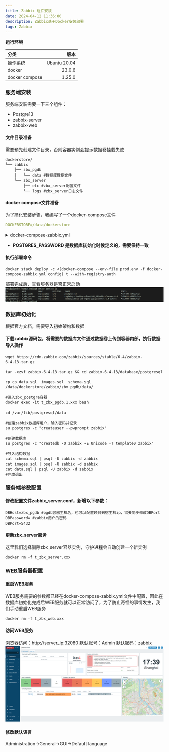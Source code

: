 ```yaml
---
title: Zabbix 组件安装
date: 2024-04-12 11:36:00
description: Zabbix基于Docker安装部署
tags: Zabbix
---
```

**运行环境**


<div class="table-01" style="width: 50%;border: ">

| 分类             |      版本 | 
|:---------------|-----------------------------:|
| 操作系统           |                 Ubuntu 20.04 |
| docker         |                       23.0.6 |
| docker compose |                       1.25.0 | 

</div>


### 服务端安装
服务端安装需要一下三个组件：
* Postgre13
* zabbix-server
* zabbix-web
#### 文件目录准备
需要预先创建文件目录，否则容器实例会提示数据卷挂载失败
``` shell
dockerstore/
└── zabbix
    ├── zbx_pgdb
    │   └── data #数据库数据文件
    └── zbx_server
        ├── etc #zbx_server配置文件
        └── logs #zbx_server日志文件
```
#### docker compose文件准备
为了简化安装步骤，我编写了一个docker-compose文件

``` yml prod.env
DOCKERSTORE=/data/dockerstore
```

<details>
<summary> docker-compose-zabbix.yml </summary>

```  yml
version: "3.3"
networks:
 cloudtop:
  driver: overlay
  ipam:
   config:
    - subnet: 10.255.255.0/24
services:
 zbx_pgdb:
  image: docker.io/postgres:13
  ports:
   - "35400:5432"
  networks:
   cloudtop:
    aliases:
     - zbx_pgdb
  volumes:
   - "${DOCKERSTORE}/zabbix/zbx_pgdb/data:/var/lib/postgresql/data"
  deploy:
   placement:
    constraints:
     - "node.role==manager"
  environment:
   TZ : "Asia/Shanghai"
   POSTGRES_PASSWORD : "postgres_cloudtop@2021"
   PGDATA : "/var/lib/postgresql/data/pgdata"
 zbx_server:
  image: registry.cloudtop.cloud/x86_64/zabbix/server:6.4 #基于源码编译制作的镜像，需要该镜像的同学可以联系我获取
  ports:
   - "10051:10051"
  networks:
   cloudtop:
    aliases:
     - zbx_server
  volumes:
   - "${DOCKERSTORE}/zabbix/zbx_server/etc:/opt/zabbix_server/etc"
   - "${DOCKERSTORE}/zabbix/zbx_server/logs:/opt/zabbix_server/logs"
   - "/etc/localtime:/etc/localtime"
     #entrypoint: "/opt/zabbix_server/etc/start.sh"
  deploy:
   placement:
    constraints:
     - "node.role==manager"
       # environment:
    #   TZ : "Asia/Shanghai" 
    #设置时区不生效并且和/etc/localtime冲突，只挂在/etc/localtime可以生效
 zbx_web:
  image: zabbix/zabbix-web-nginx-pgsql:centos-6.4-latest
  ports:
   - "32080:8080"
  networks:
   cloudtop:
    aliases:
     - zbx_web
       #volumes:
          # - "${DOCKERSTORE}/zabbix/zbx_web/zabbix:/usr/share/zabbix" 如果需要定制一些页面功能，则需要把这个文件挂载到宿主机，持久化存储
  deploy:
   placement:
    constraints:
     - "node.role==manager"
  environment:
   DB_SERVER_HOST : "zbx_pgdb"
   DB_SERVER_PORT : "5432"
   POSTGRES_USER : "zabbix"
   POSTGRES_PASSWORD : "Cloudtop@2023"
   #ZBX_SERVER_HOST : "zbx_server" #不指定，HA集群需要从数据库读取server地址
   PHP_TZ : "Asia/Shanghai"
   ZBX_SERVER_NAME : "数据运维平台"
```
</details>

* **POSTGRES_PASSWORD 是数据库初始化时候定义的，需要保持一致**

#### 执行部署命令
``` shell
docker stack deploy -c <(docker-compose --env-file prod.env -f docker-compose-zabbix.yml config) t --with-registry-auth
```
部署完成后，查看服务器是否正常启动
![图片](/images/20240412-1.png)
### 数据库初始化
根据官方文档，需要导入初始架构和数据
#### 下载zabbix源码包，将需要的数据库文件通过数据卷上传到容器内部，执行数据导入操作
```shell
wget https://cdn.zabbix.com/zabbix/sources/stable/6.4/zabbix-6.4.13.tar.gz

tar -xzvf zabbix-6.4.13.tar.gz && cd zabbix-6.4.13/database/postgresql

cp cp data.sql  images.sql  schema.sql  /data/dockerstore/zabbix/zbx_pgdb/data/

#进入zbx_postgre容器
docker exec -it t_zbx_pgdb.1.xxx bash

cd /var/lib/postgresql/data

#创建zabbix数据库用户，输入密码并记录
su postgres -c "createuser --pwprompt zabbix"

#创建数据库
su postgres -c "createdb -O zabbix -E Unicode -T template0 zabbix"

#导入结构数据
cat schema.sql | psql -U zabbix -d zabbix
cat images.sql | psql -U zabbix -d zabbix
cat data.sql | psql -U zabbix -d zabbix
#完成退出
```


### 服务端参数配置
#### 修改配置文件zabbix_server.conf，新增以下参数：

```
DBHost=zbx_pgdb #pgdb容器主机名，也可以配置映射到宿主机ip，需要同步修改DBPort
DBPassword= #zabbix用户的密码
DBPort=5432
```

#### 更新zbx_server服务
这里我们选择删除zbx_server容器实例，守护进程会自动创建一个新实例
``` shell
docker rm -f t_zbx_server.xxx
```

### WEB服务器配置

#### 重启WEB服务
WEB服务需要的参数都已经在docker-compose-zabbix.yml文件中配置，因此在数据库初始化完成后WEB服务就可以正常访问了，为了防止奇怪的事情发生，我们手动重启WEB服务
```
docker rm -f t_zbx_web.xxx
```
#### 访问WEB服务
浏览器访问：http://server_ip:32080
默认账号：Admin
默认密码：zabbix
![图片](/images/20240412-3.png)
#### 修改默认语言
Administration→General→GUI→Default language

